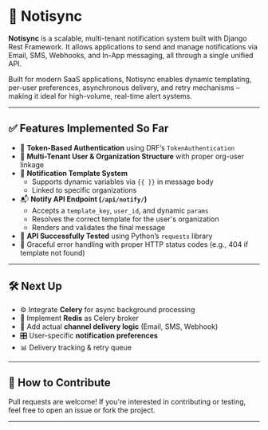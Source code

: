 # 📣 Notisync

**Notisync** is a scalable, multi-tenant notification system built with Django Rest Framework. It allows applications to send and manage notifications via Email, SMS, Webhooks, and In-App messaging, all through a single unified API.

Built for modern SaaS applications, Notisync enables dynamic templating, per-user preferences, asynchronous delivery, and retry mechanisms – making it ideal for high-volume, real-time alert systems.

---

## ✅ Features Implemented So Far

- 🔐 **Token-Based Authentication** using DRF’s `TokenAuthentication`
- 👥 **Multi-Tenant User & Organization Structure** with proper org-user linkage
- 📨 **Notification Template System**
  - Supports dynamic variables via `{{ }}` in message body
  - Linked to specific organizations
- 📬 **Notify API Endpoint (`/api/notify/`)**
  - Accepts a `template_key`, `user_id`, and dynamic `params`
  - Resolves the correct template for the user's organization
  - Renders and validates the final message
- 🧪 **API Successfully Tested** using Python’s `requests` library
- 🚫 Graceful error handling with proper HTTP status codes (e.g., 404 if template not found)

---

## 🛠️ Next Up

- ⚙️ Integrate **Celery** for async background processing
- 🔁 Implement **Redis** as Celery broker
- 📡 Add actual **channel delivery logic** (Email, SMS, Webhook)
- 🎛️ User-specific **notification preferences**
- 📊 Delivery tracking & retry queue

---

## 🔗 How to Contribute

Pull requests are welcome! If you're interested in contributing or testing, feel free to open an issue or fork the project.

---